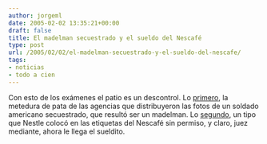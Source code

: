 ```yaml
---
author: jorgeml
date: 2005-02-02 13:35:21+00:00
draft: false
title: El madelman secuestrado y el sueldo del Nescafé
type: post
url: /2005/02/02/el-madelman-secuestrado-y-el-sueldo-del-nescafe/
tags:
- noticias
- todo a cien
---
```


Con esto de los exámenes el patio es un descontrol. Lo [primero](http://www.elmundo.es/elmundo/2005/02/02/comunicacion/1107349377.html), la metedura de pata de las agencias que distribuyeron las fotos de un soldado americano secuestrado, que resultó ser un madelman. Lo [segundo](http://www.elmundo.es/elmundo/2005/02/02/comunicacion/1107345267.html), un tipo que Nestle colocó en las etiquetas del Nescafé sin permiso, y claro, juez mediante, ahora le llega el sueldito.
